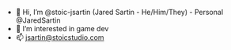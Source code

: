 - 👋 Hi, I’m @stoic-jsartin (Jared Sartin - He/Him/They) - Personal @JaredSartin
- 👀 I’m interested in game dev
- 📫 jsartin@stoicstudio.com
